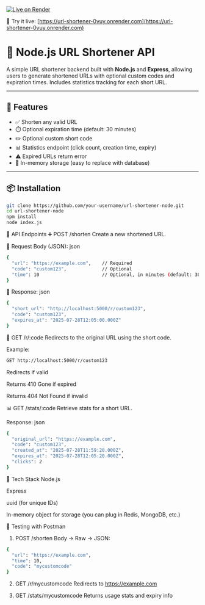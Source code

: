 [![Live on Render](https://img.shields.io/badge/Hosted%20on-Render-blue)](https://url-shortener-0vuy.onrender.com)

🔗 Try it live: [https://url-shortener-0vuy.onrender.com](https://url-shortener-0vuy.onrender.com)

# 🔗 Node.js URL Shortener API

A simple URL shortener backend built with **Node.js** and **Express**, allowing users to generate shortened URLs with optional custom codes and expiration times. Includes statistics tracking for each short URL.

---

## 🚀 Features

- ✅ Shorten any valid URL
- ⏱️ Optional expiration time (default: 30 minutes)
- ✏️ Optional custom short code
- 📊 Statistics endpoint (click count, creation time, expiry)
- ⚠️ Expired URLs return error
- 🧠 In-memory storage (easy to replace with database)

---

## 📦 Installation

```bash
git clone https://github.com/your-username/url-shortener-node.git
cd url-shortener-node
npm install
node index.js

```

🧪 API Endpoints
➕ POST /shorten
Create a new shortened URL.

🔸 Request Body (JSON):
json
```bash
{
  "url": "https://example.com",    // Required
  "code": "custom123",             // Optional
  "time": 10                       // Optional, in minutes (default: 30)
}
```
🔸 Response:
json
```bash
{
  "short_url": "http://localhost:5000/r/custom123",
  "code": "custom123",
  "expires_at": "2025-07-28T12:05:00.000Z"
}
```
🔗 GET /r/:code
Redirects to the original URL using the short code.

Example:
```bash
GET http://localhost:5000/r/custom123
```
Redirects if valid

Returns 410 Gone if expired

Returns 404 Not Found if invalid

📊 GET /stats/:code
Retrieve stats for a short URL.

Response:
json
```bash
{
  "original_url": "https://example.com",
  "code": "custom123",
  "created_at": "2025-07-28T11:59:20.000Z",
  "expires_at": "2025-07-28T12:05:20.000Z",
  "clicks": 2
}
```
🧰 Tech Stack
Node.js

Express

uuid (for unique IDs)

In-memory object for storage (you can plug in Redis, MongoDB, etc.)

🧪 Testing with Postman
1. POST /shorten
Body → Raw → JSON:
```bash
{
  "url": "https://example.com",
  "time": 10,
  "code": "mycustomcode"
}
```
2. GET /r/mycustomcode
Redirects to https://example.com

3. GET /stats/mycustomcode
Returns usage stats and expiry info
